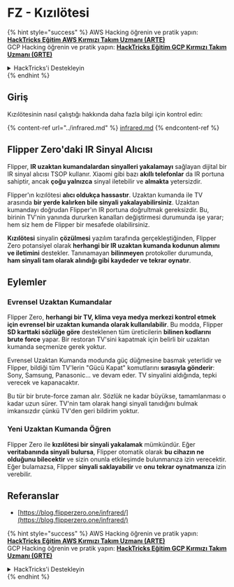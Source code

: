 # FZ - Kızılötesi

{% hint style="success" %}
AWS Hacking öğrenin ve pratik yapın:<img src="/.gitbook/assets/arte.png" alt="" data-size="line">[**HackTricks Eğitim AWS Kırmızı Takım Uzmanı (ARTE)**](https://training.hacktricks.xyz/courses/arte)<img src="/.gitbook/assets/arte.png" alt="" data-size="line">\
GCP Hacking öğrenin ve pratik yapın: <img src="/.gitbook/assets/grte.png" alt="" data-size="line">[**HackTricks Eğitim GCP Kırmızı Takım Uzmanı (GRTE)**<img src="/.gitbook/assets/grte.png" alt="" data-size="line">](https://training.hacktricks.xyz/courses/grte)

<details>

<summary>HackTricks'i Destekleyin</summary>

* [**abonelik planlarını**](https://github.com/sponsors/carlospolop) kontrol edin!
* **💬 [**Discord grubuna**](https://discord.gg/hRep4RUj7f) veya [**telegram grubuna**](https://t.me/peass) katılın ya da **Twitter**'da **bizi takip edin** 🐦 [**@hacktricks\_live**](https://twitter.com/hacktricks\_live)**.**
* **Hacking ipuçlarını paylaşmak için** [**HackTricks**](https://github.com/carlospolop/hacktricks) ve [**HackTricks Cloud**](https://github.com/carlospolop/hacktricks-cloud) github reposuna PR gönderin.

</details>
{% endhint %}

## Giriş <a href="#ir-signal-receiver-in-flipper-zero" id="ir-signal-receiver-in-flipper-zero"></a>

Kızılötesinin nasıl çalıştığı hakkında daha fazla bilgi için kontrol edin:

{% content-ref url="../infrared.md" %}
[infrared.md](../infrared.md)
{% endcontent-ref %}

## Flipper Zero'daki IR Sinyal Alıcısı <a href="#ir-signal-receiver-in-flipper-zero" id="ir-signal-receiver-in-flipper-zero"></a>

Flipper, **IR uzaktan kumandalardan sinyalleri yakalamayı** sağlayan dijital bir IR sinyal alıcısı TSOP kullanır. Xiaomi gibi bazı **akıllı telefonlar** da IR portuna sahiptir, ancak **çoğu yalnızca** sinyal iletebilir ve **almakta** yetersizdir.

Flipper'ın kızılötesi **alıcı oldukça hassastır**. Uzaktan kumanda ile TV arasında **bir yerde kalırken bile sinyali yakalayabilirsiniz**. Uzaktan kumandayı doğrudan Flipper'ın IR portuna doğrultmak gereksizdir. Bu, birinin TV'nin yanında dururken kanalları değiştirmesi durumunda işe yarar; hem siz hem de Flipper bir mesafede olabilirsiniz.

**Kızılötesi** sinyalin **çözülmesi** yazılım tarafında gerçekleştiğinden, Flipper Zero potansiyel olarak **herhangi bir IR uzaktan kumanda kodunun alımını ve iletimini** destekler. Tanınamayan **bilinmeyen** protokoller durumunda, **ham sinyali tam olarak alındığı gibi kaydeder ve tekrar oynatır**.

## Eylemler

### Evrensel Uzaktan Kumandalar

Flipper Zero, **herhangi bir TV, klima veya medya merkezi kontrol etmek için evrensel bir uzaktan kumanda olarak kullanılabilir**. Bu modda, Flipper **SD karttaki sözlüğe göre** desteklenen tüm üreticilerin **bilinen kodlarını** **brute force** yapar. Bir restoran TV'sini kapatmak için belirli bir uzaktan kumanda seçmenize gerek yoktur.

Evrensel Uzaktan Kumanda modunda güç düğmesine basmak yeterlidir ve Flipper, bildiği tüm TV'lerin "Gücü Kapat" komutlarını **sırasıyla gönderir**: Sony, Samsung, Panasonic... ve devam eder. TV sinyalini aldığında, tepki verecek ve kapanacaktır.

Bu tür bir brute-force zaman alır. Sözlük ne kadar büyükse, tamamlanması o kadar uzun sürer. TV'nin tam olarak hangi sinyali tanıdığını bulmak imkansızdır çünkü TV'den geri bildirim yoktur.

### Yeni Uzaktan Kumanda Öğren

Flipper Zero ile **kızılötesi bir sinyali yakalamak** mümkündür. Eğer **veritabanında sinyali bulursa**, Flipper otomatik olarak **bu cihazın ne olduğunu bilecektir** ve sizin onunla etkileşimde bulunmanıza izin verecektir.\
Eğer bulamazsa, Flipper **sinyali saklayabilir** ve **onu tekrar oynatmanıza** izin verebilir.

## Referanslar

* [https://blog.flipperzero.one/infrared/](https://blog.flipperzero.one/infrared/)

{% hint style="success" %}
AWS Hacking öğrenin ve pratik yapın:<img src="/.gitbook/assets/arte.png" alt="" data-size="line">[**HackTricks Eğitim AWS Kırmızı Takım Uzmanı (ARTE)**](https://training.hacktricks.xyz/courses/arte)<img src="/.gitbook/assets/arte.png" alt="" data-size="line">\
GCP Hacking öğrenin ve pratik yapın: <img src="/.gitbook/assets/grte.png" alt="" data-size="line">[**HackTricks Eğitim GCP Kırmızı Takım Uzmanı (GRTE)**<img src="/.gitbook/assets/grte.png" alt="" data-size="line">](https://training.hacktricks.xyz/courses/grte)

<details>

<summary>HackTricks'i Destekleyin</summary>

* [**abonelik planlarını**](https://github.com/sponsors/carlospolop) kontrol edin!
* **💬 [**Discord grubuna**](https://discord.gg/hRep4RUj7f) veya [**telegram grubuna**](https://t.me/peass) katılın ya da **Twitter**'da **bizi takip edin** 🐦 [**@hacktricks\_live**](https://twitter.com/hacktricks\_live)**.**
* **Hacking ipuçlarını paylaşmak için** [**HackTricks**](https://github.com/carlospolop/hacktricks) ve [**HackTricks Cloud**](https://github.com/carlospolop/hacktricks-cloud) github reposuna PR gönderin.

</details>
{% endhint %}
